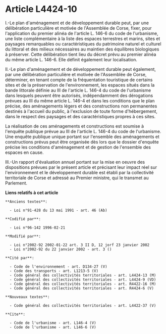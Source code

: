 # Article L4424-10

I.-Le plan d'aménagement et de développement durable peut, par une délibération particulière et motivée de l'Assemblée de
Corse, fixer, pour l'application du premier alinéa de l'article L. 146-6 du code de l'urbanisme, une liste complémentaire à
la liste des espaces terrestres et marins, sites et paysages remarquables ou caractéristiques du patrimoine naturel et
culturel du littoral et des milieux nécessaires au maintien des équilibres biologiques à préserver. Cette délibération tient
lieu du décret prévu au premier alinéa du même article L. 146-6. Elle définit également leur localisation. 

II.-Le plan d'aménagement et de développement durable peut également, par une délibération particulière et motivée de
l'Assemblée de Corse, déterminer, en tenant compte de la fréquentation touristique de certains sites et de la préservation de
l'environnement, les espaces situés dans la bande littorale définie au III de l'article L. 146-4 du code de l'urbanisme dans
lesquels peuvent être autorisés, indépendamment des dérogations prévues au III du même article L. 146-4 et dans les
conditions que le plan précise, des aménagements légers et des constructions non permanentes destinés à l'accueil du public,
à l'exclusion de toute forme d'hébergement, dans le respect des paysages et des caractéristiques propres à ces sites. 

La réalisation de ces aménagements et constructions est soumise à l'enquête publique prévue au III de l'article L. 146-4 du
code de l'urbanisme. Une enquête publique unique portant sur l'ensemble des aménagements et constructions prévus peut être
organisée dès lors que le dossier d'enquête précise les conditions d'aménagement et de gestion de l'ensemble des espaces en
cause. 

III.-Un rapport d'évaluation annuel portant sur la mise en oeuvre des dispositions prévues par le présent article et
précisant leur impact réel sur l'environnement et le développement durable est établi par la collectivité territoriale de
Corse et adressé au Premier ministre, qui le transmet au Parlement.

**Liens relatifs à cet article**

	**Anciens textes**:

	  - Loi n°91-428 du 13 mai 1991 - art. 46 (Ab)

	**Codifié par**:

	  - Loi n°96-142 1996-02-21

	**Modifié par**:

	  - Loi n°2002-92 2002-01-22 art. 3 II D, 12 jorf 23 janvier 2002
	  - Loi n°2002-92 du 22 janvier 2002 - art. 3 ()

	**Cité par**:

	  - Code de l'environnement - art. D134-27 (V)
	  - Code des transports - art. L1213-5 (V)
	  - Code général des collectivités territoriales - art. L4424-13 (M)
	  - Code général des collectivités territoriales - art. L4424-9 (VD)
	  - Code général des collectivités territoriales - art. R4422-16 (M)
	  - Code général des collectivités territoriales - art. R4424-6 (V)

	**Nouveaux textes**:

	  - Code général des collectivités territoriales - art. L4422-37 (V)

	**Cite**:

	  - Code de l'urbanisme - art. L146-4 (V)
	  - Code de l'urbanisme - art. L146-6 (V)
